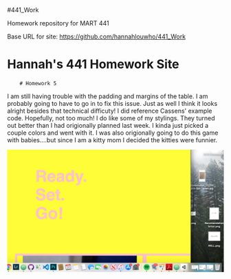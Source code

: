 #441_Work

Homework repository for MART 441

Base URL for site:
https://github.com/hannahlouwho/441_Work
<!DOCTYPE html>
<html>
    <head>
        <title>Hannah's 441 Site</title>
    </head>
    <body>
        <h1>Hannah's 441 Homework Site</h1>

        # Homework 5

I am still having trouble with the padding and margins of the
table. I am probably going to have to go in to fix this issue.
Just as well I think it looks alright besides that technical
difficuty! I did reference Cassens' example code. Hopefully, not too much!
I do like some of my stylings. They turned out better than I had origionally
planned last week. I kinda just picked a couple colors and went with it. I was also
origionally going to do this game with babies....but since I am a kitty mom I
decided the kitties were funnier.

![image](images/ss.png)
    </body>
</html>
